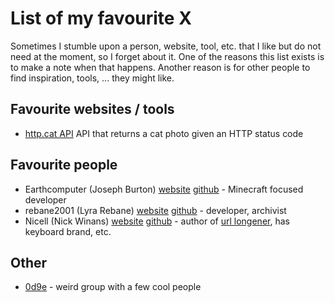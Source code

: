 # List of my favourite X
Sometimes I stumble upon a person, website, tool, etc. that I like but do not need at the moment, so I forget about it. One of the reasons this list exists is to make a note when that happens. Another reason is for other people to find inspiration, tools, ... they might like.

## Favourite websites / tools
- [http.cat API](https://http.cat/) API that returns a cat photo given an HTTP status code

## Favourite people
- Earthcomputer (Joseph Burton) [website](https://earthcomputer.net/) [github](https://github.com/Earthcomputer) - Minecraft focused developer
- rebane2001 (Lyra Rebane) [website](https://rebane2001.com/) [github](https://github.com/rebane2001) - developer, archivist
- Nicell (Nick Winans) [website](https://nick.winans.io/) [github](https://github.com/Nicell) - author of [url longener](https://loooooooooooooooooooooooooooooooooooooooooooooooooooooooooooooo.ng/), has keyboard brand, etc.

## Other
- [0d9e](https://0d9e.tech/) - weird group with a few cool people
